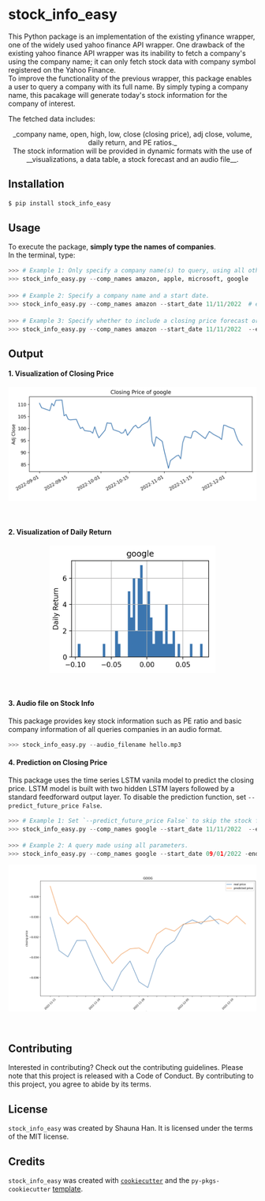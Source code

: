 # stock_info_easy

This Python package is an implementation of the existing yfinance wrapper, one of the  widely used yahoo finance API wrapper.
One drawback of the existing yahoo finance API wrapper was its inability to fetch a company's using the company name; it can only fetch stock data with company symbol registered on the Yahoo Finance. <br>
To improve the functionality of the previous wrapper, this package enables a user to query a company with its full name.
By simply typing a company name, this pacakage will generate today's stock information for the company of interest. 

The fetched data includes: <br>
<p align="center"> _company name, open, high, low, close (closing price), adj close, volume, daily return, and PE ratios._ <br>
The stock information will be provided in dynamic formats with the use of __visualizations, a data table, a stock forecast and an audio file__. 

## Installation

```bash
$ pip install stock_info_easy
```


## Usage
To execute the package, __simply type the names of companies__. <br>
In the terminal, type:  
```python
>>> # Example 1: Only specify a company name(s) to query, using all other parameters as default.
>>> stock_info_easy.py --comp_names amazon, apple, microsoft, google 

>>> # Example 2: Specify a company name and a start date. 
>>> stock_info_easy.py --comp_names amazon --start_date 11/11/2022  # end_date is today's date by default.

>>> # Example 3: Specify whether to include a closing price forecast or not.
>>> stock_info_easy.py --comp_names amazon --start_date 11/11/2022  --end_date 12/12/2022 --predict_future_price True
```
## Output

#### 1. Visualization of Closing Price
<p align="center">
<img src="https://github.com/shaunahan/Stock_Info_Easy/blob/main/img/closing_price.png" style="zoom:50%;" />
</p>
<br>

#### 2. Visualization of Daily Return
<p align="center">
<img src="https://github.com/shaunahan/Stock_Info_Easy/blob/main/img/daily_return.png" style="zoom:50%;" />
</p>
<br>

#### 3. Audio file on Stock Info
This package provides key stock information such as PE ratio and basic company information of all queries companies in an audio format. 
```python
>>> stock_info_easy.py --audio_filename hello.mp3
```

#### 4. Prediction on Closing Price
This package uses the time series LSTM vanila model to predict the closing price. 
LSTM model is built with two hidden LSTM layers followed by a standard feedforward output layer. 
To disable the prediction function, set `--predict_future_price False`.

```python
>>> # Example 1: Set `--predict_future_price False` to skip the stock forecasting step. 
>>> stock_info_easy.py --comp_names google --start_date 11/11/2022  --end_date 12/12/2022 --predict_future_price False

>>> # Example 2: A query made using all parameters.
>>> stock_info_easy.py --comp_names google --start_date 09/01/2022 -end_date 12/10/2022 --window_size 15 --prediction_window_size 3 --predict_future_price True --audio_filename hello.mp3
```
<p align="center">
<img src="https://github.com/shaunahan/Stock_Info_Easy/blob/main/img/closing_price_forecast.png" style="zoom:50%;" />
</p>
<br>


## Contributing

Interested in contributing? Check out the contributing guidelines. Please note that this project is released with a Code of Conduct. By contributing to this project, you agree to abide by its terms.

## License

`stock_info_easy` was created by Shauna Han. It is licensed under the terms of the MIT license.

## Credits

`stock_info_easy` was created with [`cookiecutter`](https://cookiecutter.readthedocs.io/en/latest/) and the `py-pkgs-cookiecutter` [template](https://github.com/py-pkgs/py-pkgs-cookiecutter).
